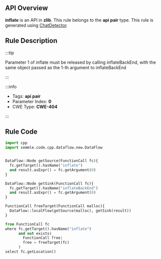 ---
---


## API Overview
**inflate** is an API in **zlib**. This rule belongs to the **api pair** type. This rule is generated using [ChatDetector](../../tools/ChatDetector).
## Rule Description

:::tip

Parameter 1 of inflate must be released by calling inflateBackEnd, with the same object passed as the 1-th argument to inflateBackEnd

:::

:::info

- Tags: **api pair**
- Parameter Index: **0**
- CWE Type: **CWE-404**

:::

## Rule Code
```python
import cpp
import semmle.code.cpp.dataflow.new.DataFlow


DataFlow::Node getSource(FunctionCall fc){
  fc.getTarget().hasName("inflate")
  and result.asExpr() = fc.getArgument(0)
}

DataFlow::Node getSink(FunctionCall fc){
  fc.getTarget().hasName("inflateBackEnd")
  and result.asExpr() = fc.getArgument(0)
}

FunctionCall freeTarget(FunctionCall malloc){
  DataFlow::localFlow(getSource(malloc), getSink(result))
}

from FunctionCall fc
where fc.getTarget().hasName("inflate")
      and not exists(
        FunctionCall free| 
        free = freeTarget(fc)
      )
select fc.getLocation()
```